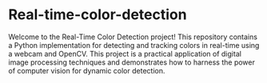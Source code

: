 # Real-time-color-detection
Welcome to the Real-Time Color Detection project! This repository contains a Python implementation for detecting and tracking colors in real-time using a webcam and OpenCV. This project is a practical application of digital image processing techniques and demonstrates how to harness the power of computer vision for dynamic color detection.
